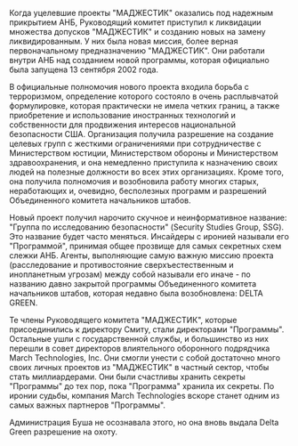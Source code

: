 Когда уцелевшие проекты "МАДЖЕСТИК" оказались под надежным прикрытием АНБ, Руководящий комитет приступил к ликвидации множества допусков "МАДЖЕСТИК" и созданию новых на замену ликвидированным. У них была новая миссия, более верная первоначальному предназначению "МАДЖЕСТИК". Они работали внутри АНБ над созданием новой программы, которая официально была запущена 13 сентября 2002 года.

В официальные полномочия нового проекта входила борьба с терроризмом, определение которого состояло в очень расплывчатой формулировке, которая практически не имела четких границ, а также приобретение и использование иностранных технологий и собственности для продвижения интересов национальной безопасности США. Организация получила разрешение на создание целевых групп с жесткими ограничениями при сотрудничестве с Министерством юстиции, Министерством обороны и Министерством здравоохранения, и она немедленно приступила к назначению своих людей на полезные должности во всех этих организациях. Кроме того, она получила полномочия и возобновила работу многих старых, неработающих и, очевидно, бесполезных программ и разрешений Объединенного комитета начальников штабов.

Новый проект получил нарочито скучное и неинформативное название: "Группа по исследованию безопасности" (Security Studies Group, SSG). Это название будет часто меняться. Инсайдеры с иронией называли его "Программой", принимая общее прозвище для самых секретных схем слежки АНБ. Агенты, выполняющие самую важную миссию проекта (расследование и противостояние сверхъестественным и инопланетным угрозам) между собой называли его иначе - по названию давно закрытой программы Объединенного комитета начальников штабов, которая недавно была возобновлена: DELTA GREEN.

Те члены Руководящего комитета "МАДЖЕСТИК", которые присоединились к директору Смиту, стали директорами "Программы". Остальные ушли с государственной службы, и большинство из них перешли в совет директоров влиятельного оборонного подрядчика March Technologies, Inc. Они смогли унести с собой достаточно много своих личных проектов из "МАДЖЕСТИК" в частный сектор, чтобы стать миллиардерами. Они были счастливы хранить секреты "Программы" до тех пор, пока "Программа" хранила их секреты. По иронии судьбы, компания March Technologies вскоре станет одним из самых важных партнеров "Программы". 

Администрация Буша не осознавала этого, но она вновь выдала Delta Green разрешение на охоту.